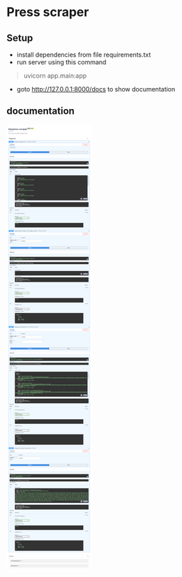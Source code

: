 # Press scraper

## Setup
- install dependencies from file requirements.txt
- run server using this command
> uvicorn app.main:app
- goto http://127.0.0.1:8000/docs to show documentation

## documentation
![](app/imges/ws-endpoints.png)